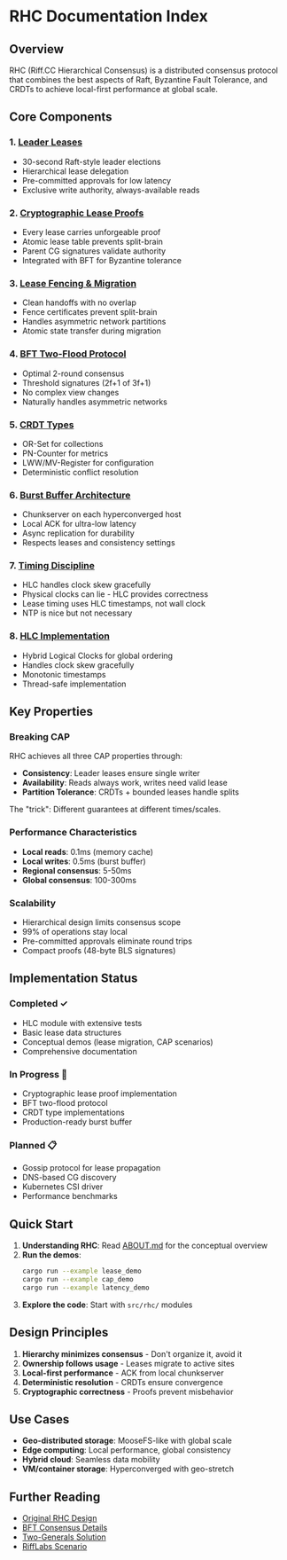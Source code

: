 # RHC Documentation Index

## Overview

RHC (Riff.CC Hierarchical Consensus) is a distributed consensus protocol that combines the best aspects of Raft, Byzantine Fault Tolerance, and CRDTs to achieve local-first performance at global scale.

## Core Components

### 1. [Leader Leases](leader-leases.md)
- 30-second Raft-style leader elections
- Hierarchical lease delegation  
- Pre-committed approvals for low latency
- Exclusive write authority, always-available reads

### 2. [Cryptographic Lease Proofs](lease-proofs.md)
- Every lease carries unforgeable proof
- Atomic lease table prevents split-brain
- Parent CG signatures validate authority
- Integrated with BFT for Byzantine tolerance

### 3. [Lease Fencing & Migration](lease-fencing.md)
- Clean handoffs with no overlap
- Fence certificates prevent split-brain
- Handles asymmetric network partitions
- Atomic state transfer during migration

### 4. [BFT Two-Flood Protocol](bft-two-flood.md)
- Optimal 2-round consensus
- Threshold signatures (2f+1 of 3f+1)
- No complex view changes
- Naturally handles asymmetric networks

### 5. [CRDT Types](crdt-types.md)
- OR-Set for collections
- PN-Counter for metrics
- LWW/MV-Register for configuration
- Deterministic conflict resolution

### 6. [Burst Buffer Architecture](burst-buffer.md)
- Chunkserver on each hyperconverged host
- Local ACK for ultra-low latency
- Async replication for durability
- Respects leases and consistency settings

### 7. [Timing Discipline](timing-discipline.md)
- HLC handles clock skew gracefully
- Physical clocks can lie - HLC provides correctness
- Lease timing uses HLC timestamps, not wall clock
- NTP is nice but not necessary

### 8. [HLC Implementation](../about.md)
- Hybrid Logical Clocks for global ordering
- Handles clock skew gracefully
- Monotonic timestamps
- Thread-safe implementation

## Key Properties

### Breaking CAP

RHC achieves all three CAP properties through:
- **Consistency**: Leader leases ensure single writer
- **Availability**: Reads always work, writes need valid lease  
- **Partition Tolerance**: CRDTs + bounded leases handle splits

The "trick": Different guarantees at different times/scales.

### Performance Characteristics

- **Local reads**: 0.1ms (memory cache)
- **Local writes**: 0.5ms (burst buffer)
- **Regional consensus**: 5-50ms
- **Global consensus**: 100-300ms

### Scalability

- Hierarchical design limits consensus scope
- 99% of operations stay local
- Pre-committed approvals eliminate round trips
- Compact proofs (48-byte BLS signatures)

## Implementation Status

### Completed ✓
- HLC module with extensive tests
- Basic lease data structures
- Conceptual demos (lease migration, CAP scenarios)
- Comprehensive documentation

### In Progress 🚧
- Cryptographic lease proof implementation
- BFT two-flood protocol
- CRDT type implementations
- Production-ready burst buffer

### Planned 📋
- Gossip protocol for lease propagation
- DNS-based CG discovery
- Kubernetes CSI driver
- Performance benchmarks

## Quick Start

1. **Understanding RHC**: Read [ABOUT.md](about.md) for the conceptual overview
2. **Run the demos**: 
   ```bash
   cargo run --example lease_demo
   cargo run --example cap_demo  
   cargo run --example latency_demo
   ```
3. **Explore the code**: Start with `src/rhc/` modules

## Design Principles

1. **Hierarchy minimizes consensus** - Don't organize it, avoid it
2. **Ownership follows usage** - Leases migrate to active sites
3. **Local-first performance** - ACK from local chunkserver
4. **Deterministic resolution** - CRDTs ensure convergence
5. **Cryptographic correctness** - Proofs prevent misbehavior

## Use Cases

- **Geo-distributed storage**: MooseFS-like with global scale
- **Edge computing**: Local performance, global consistency
- **Hybrid cloud**: Seamless data mobility
- **VM/container storage**: Hyperconverged with geo-stretch

## Further Reading

- [Original RHC Design](../../synthesis/RHC-Dynamic.txt)
- [BFT Consensus Details](../../synthesis/BFT.txt)  
- [Two-Generals Solution](../../synthesis/TWOGEN.txt)
- [RiffLabs Scenario](../lis/scenarios/rifflabs.md)